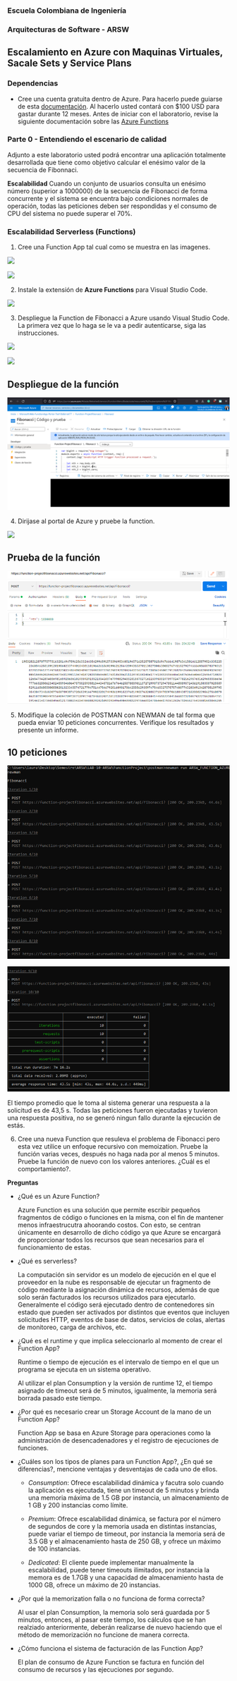 ### Escuela Colombiana de Ingeniería
### Arquitecturas de Software - ARSW

## Escalamiento en Azure con Maquinas Virtuales, Sacale Sets y Service Plans

### Dependencias
* Cree una cuenta gratuita dentro de Azure. Para hacerlo puede guiarse de esta [documentación](https://azure.microsoft.com/es-es/free/students/). Al hacerlo usted contará con $100 USD para gastar durante 12 meses.
Antes de iniciar con el laboratorio, revise la siguiente documentación sobre las [Azure Functions](https://www.c-sharpcorner.com/article/an-overview-of-azure-functions/)

### Parte 0 - Entendiendo el escenario de calidad

Adjunto a este laboratorio usted podrá encontrar una aplicación totalmente desarrollada que tiene como objetivo calcular el enésimo valor de la secuencia de Fibonnaci.

**Escalabilidad**
Cuando un conjunto de usuarios consulta un enésimo número (superior a 1000000) de la secuencia de Fibonacci de forma concurrente y el sistema se encuentra bajo condiciones normales de operación, todas las peticiones deben ser respondidas y el consumo de CPU del sistema no puede superar el 70%.

### Escalabilidad Serverless (Functions)

1. Cree una Function App tal cual como se muestra en las  imagenes.

![](images/part3/part3-function-config.png)

![](images/part3/part3-function-configii.png)

2. Instale la extensión de **Azure Functions** para Visual Studio Code.

![](images/part3/part3-install-extension.png)

3. Despliegue la Function de Fibonacci a Azure usando Visual Studio Code. La primera vez que lo haga se le va a pedir autenticarse, siga las instrucciones.

![](images/part3/part3-deploy-function-1.png)

![](images/part3/part3-deploy-function-2.png)



## Despliegue de la función 
![](images/myImages/deployment.png)

4. Dirijase al portal de Azure y pruebe la function.

![](images/part3/part3-test-function.png)


## Prueba de la función 
![](images/myImages/oneRequest.png)


5. Modifique la coleción de POSTMAN con NEWMAN de tal forma que pueda enviar 10 peticiones concurrentes. Verifique los resultados y presente un informe.

## 10 peticiones

![](images/myImages/10Request.png)

![](images/myImages/10Request2.png)

El tiempo promedio que le toma al sistema generar una respuesta a la solicitud es de 43,5 s. Todas las 
peticiones fueron ejecutadas y tuvieron una respuesta positiva, no se generó ningun fallo durante la ejecución de estás. 



6. Cree una nueva Function que resuleva el problema de Fibonacci pero esta vez utilice un enfoque recursivo con memoization. Pruebe la función varias veces, después no haga nada por al menos 5 minutos. Pruebe la función de nuevo con los valores anteriores. ¿Cuál es el comportamiento?.

**Preguntas**

* ¿Qué es un Azure Function?

    Azure Function es una solución que permite escribir pequeños fragmentos de código o funciones en la misma, con el fin de mantener menos infraestrucutra ahoorando costos. Con esto, se centran únicamente en desarrollo de dicho código ya que Azure se encargará de proporcionar todos los recursos que sean necesarios para el funcionamiento de estas. 


* ¿Qué es serverless?

    La computación sin servidor es un modelo de ejecución en el que el proveedor en la nube es responsable de ejecutar un fragmento de código mediante la asignación dinámica de recursos, además de que solo serán facturados los recursos utilizados para ejecutarlo. Generalmente el código será ejecutado dentro de contenedores sin estado que pueden ser activados por distintos que eventos que incluyen solicitudes HTTP, eventos de base de datos, servicios de colas, alertas de monitoreo, carga de archivos, etc. 


* ¿Qué es el runtime y que implica seleccionarlo al momento de crear el Function App?

    Runtime o tiempo de ejecución es el intervalo de tiempo en el que un programa se ejecuta en un sistema operativo. 

    Al utilizar el plan Consumption y la versión de runtime 12, el tiempo asignado de timeout será de 5 minutos, igualmente, la memoria será borrada pasado este tiempo. 


* ¿Por qué es necesario crear un Storage Account de la mano de un Function App?

    Function App se basa en Azure Storage para operaciones como la administración de desencadenadores y el registro de ejecuciones de funciones. 


* ¿Cuáles son los tipos de planes para un Function App?, ¿En qué se diferencias?, mencione ventajas y desventajas de cada uno de ellos.

    * *Consumption*: Ofrece escalabilidad dinámica y facutra solo cuando la aplicación es ejecutada, tiene un timeout de 5 minutos y brinda una memoria máxima de 1.5 GB por instancia, un almacenamiento de 1 GB y 200 instancias como límite. 

    * *Premium*: Ofrece escalabilidad dinámica, se factura por el número de segundos de core y la memoria usada en distintas instancias, puede variar el tiempo de timeout, por instancia la memoria será de 3.5 GB y el almacenamiento hasta de 250 GB, y ofrece un máximo de 100 instancias. 

    * *Dedicated*: El cliente puede implementar manualmente la escalabilidad, puede tener timeouts ilimitados, por instancia la memora es de 1.7GB y una capacidad de almacenamiento hasta de 1000 GB, ofrece un máximo de 20 instancias. 

* ¿Por qué la memorization falla o no funciona de forma correcta?

    Al usar el plan Consumption, la memoria solo será guardada por 5 minutos, entonces, al pasar este tiempo, los cálculos que se han realziado anteriormente, deberán realizarse de nuevo haciendo que el método de memorización no funcione de manera correcta. 


* ¿Cómo funciona el sistema de facturación de las Function App?

    El plan de consumo de Azure Function se factura en función del consumo de recursos y las ejecuciones por segundo. 

